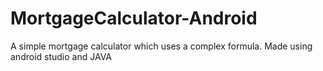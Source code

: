 # MortgageCalculator-Android
A simple mortgage calculator which uses a complex formula. Made using android studio and JAVA
